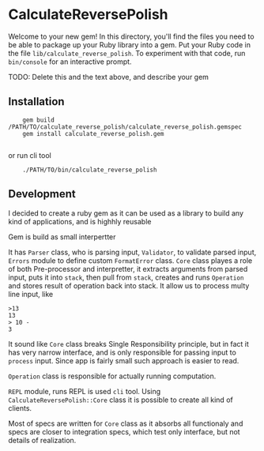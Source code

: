 # CalculateReversePolish

Welcome to your new gem! In this directory, you'll find the files you need to be able to package up your Ruby library into a gem. Put your Ruby code in the file `lib/calculate_reverse_polish`. To experiment with that code, run `bin/console` for an interactive prompt.

TODO: Delete this and the text above, and describe your gem

## Installation

```
    gem build /PATH/TO/calculate_reverse_polish/calculate_reverse_polish.gemspec
    gem install calculate_reverse_polish.gem
   
```

or run cli tool

```clickhouse
    ./PATH/TO/bin/calculate_reverse_polish
```



## Development

I decided to create a ruby gem as it can be used as a library to build any kind of applications, and is highhly reusable

Gem is build as small interpertter

It has `Parser` class, who is parsing input, `Validator`, 
to validate parsed input, `Errors` module to define custom `FormatError` class. 
`Core` class playes a role of both Pre-processor and interpretter,
it extracts arguments from parsed input, puts it into `stack`, 
then pull from `stack`, creates and runs `Operation` and stores result of operation back into stack.
It allow us to process multy line input, like 
```
>13
13
> 10 -
3
```

It sound like `Core` class breaks Single Responsibility principle, but in fact it has very narrow interface, 
and is only responsible for passing input to `process` input. Since app is fairly small such approach is easier to read.

`Operation` class is responsible for actually running computation.

`REPL` module, runs REPL is used `cli` tool. Using `CalculateReversePolish::Core` class it is possible to create all 
kind of clients.

Most of specs are written for `Core` class as it absorbs all functionaly and specs are closer to integration specs, 
which test only interface, but not details of realization.